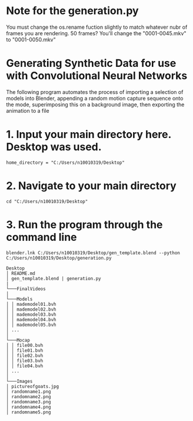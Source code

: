 # Note for the generation.py
You must change the os.rename fuction slightly to match whatever nubr of frames you are rendering.
50 frames? You'll change the "0001-0045.mkv" to "0001-0050.mkv"

# Generating Synthetic Data for use with Convolutional Neural Networks

The following program automates the process of 
importing a selection of models into Blender, 
appending a random motion capture sequence onto 
the mode, superimposing this on a background image,
then exporting the animation to a file 

# 1. Input your main directory here. Desktop was used.
`home_directory = "C:/Users/n10010319/Desktop"`

# 2. Navigate to your main directory 
`cd "C:/Users/n10010319/Desktop"`

# 3. Run the program through the command line
`blender.lnk C:/Users/n10010319/Desktop/gen_template.blend --python C:/Users/n10010319/Desktop/generation.py`

```
Desktop
│ README.md
│ gen_template.blend | generation.py
|
└───FinalVideos
│
└───Models
│ │ mademodel01.bvh
│ │ mademodel02.bvh
│ │ mademodel03.bvh
│ │ mademodel04.bvh
│ │ mademodel05.bvh
│ ...
│
└───Mocap
│ │ file00.bvh
│ │ file01.bvh
│ │ file02.bvh
│ │ file03.bvh
│ │ file04.bvh
│ ...
│
└───Images
│ pictureofgoats.jpg
│ randomname1.png
│ randomname2.png
│ randomname3.png
│ randomname4.png
│ randomname5.png
```
